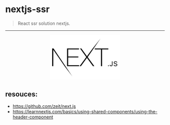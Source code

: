 # nextjs-ssr
> React ssr solution nextjs.

---

<div align='center'>
  <img src="next-ssr.png" width="220" />
</div>




## resouces:
+ https://github.com/zeit/next.js
+ https://learnnextjs.com/basics/using-shared-components/using-the-header-component


